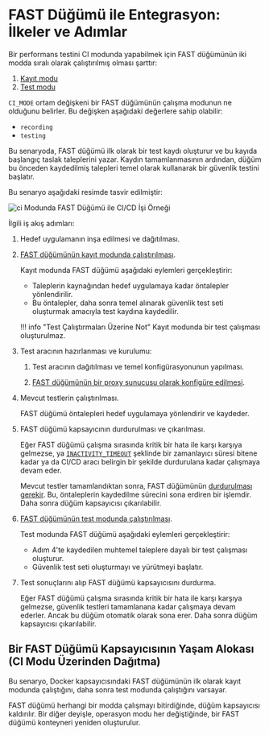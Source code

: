 [img-sample-job-ci-mode]:       ../../images/fast/poc/en/integration-overview/sample-job-ci-mode.png

[doc-recording-mode]:           ci-mode-recording.md#running-a-fast-node-in-recording-mode
[doc-testing-mode]:             ci-mode-testing.md#running-a-fast-node-in-testing-mode
[doc-proxy-configuration]:      proxy-configuration.md
[doc-fast-container-stopping]:  ci-mode-recording.md#stopping-and-removing-the-docker-container-with-the-fast-node-in-recording-mode
[doc-recording-variables]:      ci-mode-recording.md#environment-variables-in-recording-mode
[doc-integration-overview]:     integration-overview.md


#   FAST Düğümü ile Entegrasyon: İlkeler ve Adımlar

Bir performans testini CI modunda yapabilmek için FAST düğümünün iki modda sıralı olarak çalıştırılmış olması şarttır:
1.  [Kayıt modu][doc-recording-mode]
2.  [Test modu][doc-testing-mode]

`CI_MODE` ortam değişkeni bir FAST düğümünün çalışma modunun ne olduğunu belirler. Bu değişken aşağıdaki değerlere sahip olabilir:
* `recording`
* `testing`

Bu senaryoda, FAST düğümü ilk olarak bir test kaydı oluşturur ve bu kayıda başlangıç taslak taleplerini yazar. Kaydın tamamlanmasının ardından, düğüm bu önceden kaydedilmiş talepleri temel olarak kullanarak bir güvenlik testini başlatır.  

Bu senaryo aşağıdaki resimde tasvir edilmiştir:

![ci Modunda FAST Düğümü ile CI/CD İşi Örneği][img-sample-job-ci-mode]

İlgili iş akış adımları:

1.  Hedef uygulamanın inşa edilmesi ve dağıtılması.   

2.  [FAST düğümünün kayıt modunda çalıştırılması][doc-recording-mode].

    Kayıt modunda FAST düğümü aşağıdaki eylemleri gerçekleştirir:
    
    * Taleplerin kaynağından hedef uygulamaya kadar öntalepler yönlendirilir.
    * Bu öntalepler, daha sonra temel alınarak güvenlik test seti oluşturmak amacıyla test kaydına kaydedilir.
    
    !!! info "Test Çalıştırmaları Üzerine Not"
        Kayıt modunda bir test çalışması oluşturulmaz.

3.  Test aracının hazırlanması ve kurulumu:
    
    1.  Test aracının dağıtılması ve temel konfigürasyonunun yapılması.
    
    2.  [FAST düğümünün bir proxy sunucusu olarak konfigüre edilmesi][doc-proxy-configuration].
        
4.  Mevcut testlerin çalıştırılması.
    
    FAST düğümü öntalepleri hedef uygulamaya yönlendirir ve kaydeder.
    
5.  FAST düğümü kapsayıcının durdurulması ve çıkarılması.

    Eğer FAST düğümü çalışma sırasında kritik bir hata ile karşı karşıya gelmezse, ya [`INACTIVITY_TIMEOUT`][doc-recording-variables] şeklinde bir zamanlayıcı süresi bitene kadar ya da CI/CD aracı belirgin bir şekilde durdurulana kadar çalışmaya devam eder.
    
    Mevcut testler tamamlandıktan sonra, FAST düğümünün [durdurulması gerekir][doc-fast-container-stopping]. Bu, öntaleplerin kaydedilme sürecini sona erdiren bir işlemdir. Daha sonra düğüm kapsayıcısı çıkarılabilir.          

6.  [FAST düğümünün test modunda çalıştırılması][doc-testing-mode].

    Test modunda FAST düğümü aşağıdaki eylemleri gerçekleştirir:
    
    * Adım 4'te kaydedilen muhtemel taleplere dayalı bir test çalışması oluşturur.
    * Güvenlik test seti oluşturmayı ve yürütmeyi başlatır.
    
7.  Test sonuçlarını alıp FAST düğümü kapsayıcısını durdurma.    
    
    Eğer FAST düğümü çalışma sırasında kritik bir hata ile karşı karşıya gelmezse, güvenlik testleri tamamlanana kadar çalışmaya devam ederler. Ancak bu düğüm otomatik olarak sona erer. Daha sonra düğüm kapsayıcısı çıkarılabilir.

##  Bir FAST Düğümü Kapsayıcısının Yaşam Alokası (CI Modu Üzerinden Dağıtma)
   
Bu senaryo, Docker kapsayıcısındaki FAST düğümünün ilk olarak kayıt modunda çalıştığını, daha sonra test modunda çalıştığını varsayar. 
 
FAST düğümü herhangi bir modda çalışmayı bitirdiğinde, düğüm kapsayıcısı kaldırılır. Bir diğer deyişle, operasyon modu her değiştiğinde, bir FAST düğümü konteyneri yeniden oluşturulur.
